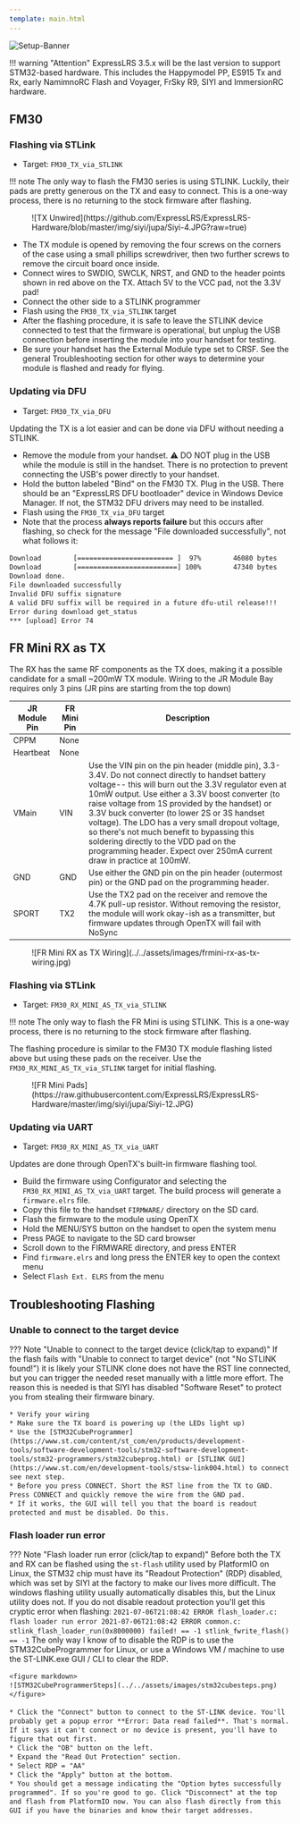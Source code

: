 ```yaml
---
template: main.html
---
```


![Setup-Banner](https://raw.githubusercontent.com/ExpressLRS/ExpressLRS-hardware/master/img/quick-start.png)

!!! warning "Attention"
    ExpressLRS 3.5.x will be the last version to support STM32-based hardware. This includes the Happymodel PP, ES915 Tx and Rx, early NamimnoRC Flash and Voyager, FrSky R9, SIYI and ImmersionRC hardware.

## FM30

### Flashing via STLink

- Target: `FM30_TX_via_STLINK`

!!! note
    The only way to flash the FM30 series is using STLINK. Luckily, their pads are pretty generous on the TX and easy to connect. This is a one-way process, there is no returning to the stock firmware after flashing. 

<figure markdown>
![TX Unwired](https://github.com/ExpressLRS/ExpressLRS-Hardware/blob/master/img/siyi/jupa/Siyi-4.JPG?raw=true)
</figure>

* The TX module is opened by removing the four screws on the corners of the case using a small phillips screwdriver, then two further screws to remove the circuit board once inside.
* Connect wires to SWDIO, SWCLK, NRST, and GND to the header points shown in red above on the TX. Attach 5V to the VCC pad, not the 3.3V pad!
* Connect the other side to a STLINK programmer
* Flash using the `FM30_TX_via_STLINK` target
* After the flashing procedure, it is safe to leave the STLINK device connected to test that the firmware is operational, but unplug the USB connection before inserting the module into your handset for testing.
* Be sure your handset has the External Module type set to CRSF. See the general Troubleshooting section for other ways to determine your module is flashed and ready for flying.

### Updating via DFU

- Target: `FM30_TX_via_DFU`

Updating the TX is a lot easier and can be done via DFU without needing a STLINK.

* Remove the module from your handset. ⚠️ DO NOT plug in the USB while the module is still in the handset. There is no protection to prevent connecting the USB's power directly to your handset.
* Hold the button labeled "Bind" on the FM30 TX. Plug in the USB. There should be an "ExpressLRS DFU bootloader" device in Windows Device Manager. If not, the STM32 DFU drivers may need to be installed.
* Flash using the `FM30_TX_via_DFU` target
* Note that the process **always reports failure** but this occurs after flashing, so check for the message "File downloaded successfully", not what follows it:
```
Download        [======================== ]  97%        46080 bytes
Download        [=========================] 100%        47340 bytes
Download done.
File downloaded successfully
Invalid DFU suffix signature
A valid DFU suffix will be required in a future dfu-util release!!!
Error during download get_status
*** [upload] Error 74
```

## FR Mini RX as TX

The RX has the same RF components as the TX does, making it a possible candidate for a small ~200mW TX module. Wiring to the JR Module Bay requires only 3 pins (JR pins are starting from the top down)

JR Module Pin | FR Mini Pin | Description
|--|--|--|
| CPPM | None | |
| Heartbeat | None | |
| VMain | VIN | Use the VIN pin on the pin header (middle pin), 3.3-3.4V. Do not connect directly to handset battery voltage-- this will burn out the 3.3V regulator even at 10mW output. Use either a 3.3V boost converter (to raise voltage from 1S provided by the handset) or 3.3V buck converter (to lower 2S or 3S handset voltage). The LDO has a very small dropout voltage, so there's not much benefit to bypassing this soldering directly to the VDD pad on the programming header. Expect over 250mA current draw in practice at 100mW. |
| GND | GND | Use either the GND pin on the pin header (outermost pin) or the GND pad on the programming header.
| SPORT | TX2 | Use the TX2 pad on the receiver and remove the 4.7K pull-up resistor. Without removing the resistor, the module will work okay-ish as a transmitter, but firmware updates through OpenTX will fail with NoSync

<figure markdown>
![FR Mini RX as TX Wiring](../../assets/images/frmini-rx-as-tx-wiring.jpg)
</figure>

### Flashing via STLink

- Target: `FM30_RX_MINI_AS_TX_via_STLINK`

!!! note
    The only way to flash the FR Mini is using STLINK. This is a one-way process, there is no returning to the stock firmware after flashing. 
    
The flashing procedure is similar to the FM30 TX module flashing listed above but using these pads on the receiver. Use the `FM30_RX_MINI_AS_TX_via_STLINK` target for initial flashing.

<figure markdown>
![FR Mini Pads](https://raw.githubusercontent.com/ExpressLRS/ExpressLRS-Hardware/master/img/siyi/jupa/Siyi-12.JPG)
</figure>

### Updating via UART

- Target: `FM30_RX_MINI_AS_TX_via_UART`

Updates are done through OpenTX's built-in firmware flashing tool.

* Build the firmware using Configurator and selecting the `FM30_RX_MINI_AS_TX_via_UART` target. The build process will generate a `firmware.elrs` file.
* Copy this file to the handset `FIRMWARE/` directory on the SD card.
* Flash the firmware to the module using OpenTX
* Hold the MENU/SYS button on the handset to open the system menu
* Press PAGE to navigate to the SD card browser
* Scroll down to the FIRMWARE directory, and press ENTER
* Find `firmware.elrs` and long press the ENTER key to open the context menu
* Select `Flash Ext. ELRS` from the menu

## Troubleshooting Flashing

### <span class="custom-heading" data-id="1">Unable to connect to the target device</span>

??? Note "Unable to connect to the target device (click/tap to expand)"
    If the flash fails with "Unable to connect to target device" (not "No STLINK found!") it is likely your STLINK clone does not have the RST line connected, but you can trigger the needed reset manually with a little more effort. The reason this is needed is that SIYI has disabled "Software Reset" to protect you from stealing their firmware binary.

    * Verify your wiring
    * Make sure the TX board is powering up (the LEDs light up)
    * Use the [STM32CubeProgrammer](https://www.st.com/content/st_com/en/products/development-tools/software-development-tools/stm32-software-development-tools/stm32-programmers/stm32cubeprog.html) or [STLINK GUI](https://www.st.com/en/development-tools/stsw-link004.html) to connect see next step.
    * Before you press CONNECT. Short the RST line from the TX to GND. Press CONNECT and quickly remove the wire from the GND pad.
    * If it works, the GUI will tell you that the board is readout protected and must be disabled. Do this.

### <span class="custom-heading" data-id="2">Flash loader run error</span>

??? Note "Flash loader run error (click/tap to expand)"
    Before both the TX and RX can be flashed using the `st-flash` utility used by PlatformIO on Linux, the STM32 chip must have its "Readout Protection" (RDP) disabled, which was set by SIYI at the factory to make our lives more difficult. The windows flashing utility usually automatically disables this, but the Linux utility does not. If you do not disable readout protection you'll get this cryptic error when flashing:
    ```
    2021-07-06T21:08:42 ERROR flash_loader.c: flash loader run error
    2021-07-06T21:08:42 ERROR common.c: stlink_flash_loader_run(0x8000000) failed! == -1
    stlink_fwrite_flash() == -1
    ```
    The only way I know of to disable the RDP is to use the STM32CubeProgrammer for Linux, or use a Windows VM / machine to use the ST-LINK.exe GUI / CLI to clear the RDP.

    <figure markdown>
    ![STM32CubeProgrammerSteps](../../assets/images/stm32cubesteps.png)
    </figure>

    * Click the "Connect" button to connect to the ST-LINK device. You'll probably get a popup error **Error: Data read failed**. That's normal. If it says it can't connect or no device is present, you'll have to figure that out first.
    * Click the "OB" button on the left.
    * Expand the "Read Out Protection" section.
    * Select RDP = "AA"
    * Click the "Apply" button at the bottom.
    * You should get a message indicating the "Option bytes successfully programmed". If so you're good to go. Click "Disconnect" at the top and flash from PlatformIO now. You can also flash directly from this GUI if you have the binaries and know their target addresses.

<script src="../../../assets/javascripts/admonition-enhancement.js"></script>
